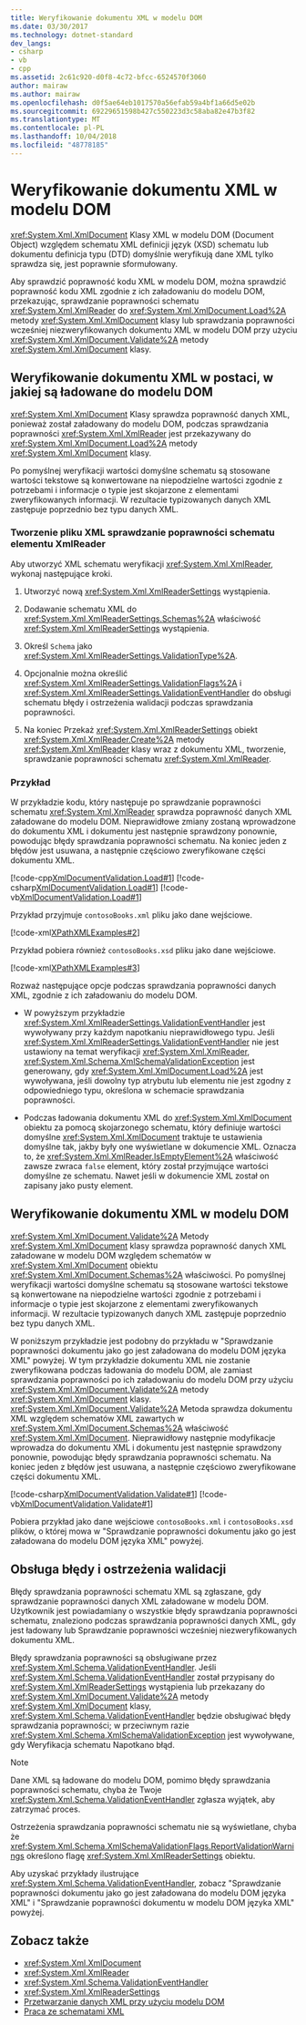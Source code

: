 ```yaml
---
title: Weryfikowanie dokumentu XML w modelu DOM
ms.date: 03/30/2017
ms.technology: dotnet-standard
dev_langs:
- csharp
- vb
- cpp
ms.assetid: 2c61c920-d0f8-4c72-bfcc-6524570f3060
author: mairaw
ms.author: mairaw
ms.openlocfilehash: d0f5ae64eb1017570a56efab59a4bf1a66d5e02b
ms.sourcegitcommit: 69229651598b427c550223d3c58aba82e47b3f82
ms.translationtype: MT
ms.contentlocale: pl-PL
ms.lasthandoff: 10/04/2018
ms.locfileid: "48778185"
---
```

# <a name="validating-an-xml-document-in-the-dom"></a>Weryfikowanie dokumentu XML w modelu DOM
<xref:System.Xml.XmlDocument> Klasy XML w modelu DOM (Document Object) względem schematu XML definicji język (XSD) schematu lub dokumentu definicja typu (DTD) domyślnie weryfikują dane XML tylko sprawdza się, jest poprawnie sformułowany.  
  
 Aby sprawdzić poprawność kodu XML w modelu DOM, można sprawdzić poprawność kodu XML zgodnie z ich załadowaniu do modelu DOM, przekazując, sprawdzanie poprawności schematu <xref:System.Xml.XmlReader> do <xref:System.Xml.XmlDocument.Load%2A> metody <xref:System.Xml.XmlDocument> klasy lub sprawdzania poprawności wcześniej niezweryfikowanych dokumentu XML w modelu DOM przy użyciu <xref:System.Xml.XmlDocument.Validate%2A> metody <xref:System.Xml.XmlDocument> klasy.  
  
## <a name="validating-an-xml-document-as-it-is-loaded-into-the-dom"></a>Weryfikowanie dokumentu XML w postaci, w jakiej są ładowane do modelu DOM  
 <xref:System.Xml.XmlDocument> Klasy sprawdza poprawność danych XML, ponieważ został załadowany do modelu DOM, podczas sprawdzania poprawności <xref:System.Xml.XmlReader> jest przekazywany do <xref:System.Xml.XmlDocument.Load%2A> metody <xref:System.Xml.XmlDocument> klasy.  
  
 Po pomyślnej weryfikacji wartości domyślne schematu są stosowane wartości tekstowe są konwertowane na niepodzielne wartości zgodnie z potrzebami i informacje o typie jest skojarzone z elementami zweryfikowanych informacji. W rezultacie typizowanych danych XML zastępuje poprzednio bez typu danych XML.  
  
### <a name="creating-an-xml-schema-validating-xmlreader"></a>Tworzenie pliku XML sprawdzanie poprawności schematu elementu XmlReader  
 Aby utworzyć XML schematu weryfikacji <xref:System.Xml.XmlReader>, wykonaj następujące kroki.  
  
1.  Utworzyć nową <xref:System.Xml.XmlReaderSettings> wystąpienia.  
  
2.  Dodawanie schematu XML do <xref:System.Xml.XmlReaderSettings.Schemas%2A> właściwość <xref:System.Xml.XmlReaderSettings> wystąpienia.  
  
3.  Określ `Schema` jako <xref:System.Xml.XmlReaderSettings.ValidationType%2A>.  
  
4.  Opcjonalnie można określić <xref:System.Xml.XmlReaderSettings.ValidationFlags%2A> i <xref:System.Xml.XmlReaderSettings.ValidationEventHandler> do obsługi schematu błędy i ostrzeżenia walidacji podczas sprawdzania poprawności.  
  
5.  Na koniec Przekaż <xref:System.Xml.XmlReaderSettings> obiekt <xref:System.Xml.XmlReader.Create%2A> metody <xref:System.Xml.XmlReader> klasy wraz z dokumentu XML, tworzenie, sprawdzanie poprawności schematu <xref:System.Xml.XmlReader>.  
  
### <a name="example"></a>Przykład  
 W przykładzie kodu, który następuje po sprawdzanie poprawności schematu <xref:System.Xml.XmlReader> sprawdza poprawność danych XML załadowane do modelu DOM. Nieprawidłowe zmiany zostaną wprowadzone do dokumentu XML i dokumentu jest następnie sprawdzony ponownie, powodując błędy sprawdzania poprawności schematu. Na koniec jeden z błędów jest usuwana, a następnie częściowo zweryfikowane części dokumentu XML.  
  
 [!code-cpp[XmlDocumentValidation.Load#1](../../../../samples/snippets/cpp/VS_Snippets_Data/XmlDocumentValidation.Load/CPP/XmlDocumentValidationExample.cpp#1)]
 [!code-csharp[XmlDocumentValidation.Load#1](../../../../samples/snippets/csharp/VS_Snippets_Data/XmlDocumentValidation.Load/CS/XmlDocumentValidationExample.cs#1)]
 [!code-vb[XmlDocumentValidation.Load#1](../../../../samples/snippets/visualbasic/VS_Snippets_Data/XmlDocumentValidation.Load/VB/XmlDocumentValidationExample.vb#1)]  
  
 Przykład przyjmuje `contosoBooks.xml` pliku jako dane wejściowe.  
  
 [!code-xml[XPathXMLExamples#2](../../../../samples/snippets/xml/VS_Snippets_Data/XPathXMLExamples/XML/contosoBooks.xml#2)]  
  
 Przykład pobiera również `contosoBooks.xsd` pliku jako dane wejściowe.  
  
 [!code-xml[XPathXMLExamples#3](../../../../samples/snippets/xml/VS_Snippets_Data/XPathXMLExamples/XML/contosoBooks.xsd#3)]  
  
 Rozważ następujące opcje podczas sprawdzania poprawności danych XML, zgodnie z ich załadowaniu do modelu DOM.  
  
-   W powyższym przykładzie <xref:System.Xml.XmlReaderSettings.ValidationEventHandler> jest wywoływany przy każdym napotkaniu nieprawidłowego typu. Jeśli <xref:System.Xml.XmlReaderSettings.ValidationEventHandler> nie jest ustawiony na temat weryfikacji <xref:System.Xml.XmlReader>, <xref:System.Xml.Schema.XmlSchemaValidationException> jest generowany, gdy <xref:System.Xml.XmlDocument.Load%2A> jest wywoływana, jeśli dowolny typ atrybutu lub elementu nie jest zgodny z odpowiedniego typu, określona w schemacie sprawdzania poprawności.  
  
-   Podczas ładowania dokumentu XML do <xref:System.Xml.XmlDocument> obiektu za pomocą skojarzonego schematu, który definiuje wartości domyślne <xref:System.Xml.XmlDocument> traktuje te ustawienia domyślne tak, jakby były one wyświetlane w dokumencie XML. Oznacza to, że <xref:System.Xml.XmlReader.IsEmptyElement%2A> właściwość zawsze zwraca `false` element, który został przyjmujące wartości domyślne ze schematu. Nawet jeśli w dokumencie XML został on zapisany jako pusty element.  
  
## <a name="validating-an-xml-document-in-the-dom"></a>Weryfikowanie dokumentu XML w modelu DOM  
 <xref:System.Xml.XmlDocument.Validate%2A> Metody <xref:System.Xml.XmlDocument> klasy sprawdza poprawność danych XML załadowane w modelu DOM względem schematów w <xref:System.Xml.XmlDocument> obiektu <xref:System.Xml.XmlDocument.Schemas%2A> właściwości. Po pomyślnej weryfikacji wartości domyślne schematu są stosowane wartości tekstowe są konwertowane na niepodzielne wartości zgodnie z potrzebami i informacje o typie jest skojarzone z elementami zweryfikowanych informacji. W rezultacie typizowanych danych XML zastępuje poprzednio bez typu danych XML.  
  
 W poniższym przykładzie jest podobny do przykładu w "Sprawdzanie poprawności dokumentu jako go jest załadowana do modelu DOM języka XML" powyżej. W tym przykładzie dokumentu XML nie zostanie zweryfikowana podczas ładowania do modelu DOM, ale zamiast sprawdzania poprawności po ich załadowaniu do modelu DOM przy użyciu <xref:System.Xml.XmlDocument.Validate%2A> metody <xref:System.Xml.XmlDocument> klasy. <xref:System.Xml.XmlDocument.Validate%2A> Metoda sprawdza dokumentu XML względem schematów XML zawartych w <xref:System.Xml.XmlDocument.Schemas%2A> właściwość <xref:System.Xml.XmlDocument>. Nieprawidłowy następnie modyfikacje wprowadza do dokumentu XML i dokumentu jest następnie sprawdzony ponownie, powodując błędy sprawdzania poprawności schematu. Na koniec jeden z błędów jest usuwana, a następnie częściowo zweryfikowane części dokumentu XML.  
  
 [!code-csharp[XmlDocumentValidation.Validate#1](../../../../samples/snippets/csharp/VS_Snippets_Data/XmlDocumentValidation.Validate/CS/XmlDocumentValidationExample.cs#1)]
 [!code-vb[XmlDocumentValidation.Validate#1](../../../../samples/snippets/visualbasic/VS_Snippets_Data/XmlDocumentValidation.Validate/VB/XmlDocumentValidationExample.vb#1)]  
  
 Pobiera przykład jako dane wejściowe `contosoBooks.xml` i `contosoBooks.xsd` plików, o której mowa w "Sprawdzanie poprawności dokumentu jako go jest załadowana do modelu DOM języka XML" powyżej.  
  
## <a name="handling-validation-errors-and-warnings"></a>Obsługa błędy i ostrzeżenia walidacji  
 Błędy sprawdzania poprawności schematu XML są zgłaszane, gdy sprawdzanie poprawności danych XML załadowane w modelu DOM. Użytkownik jest powiadamiany o wszystkie błędy sprawdzania poprawności schematu, znaleziono podczas sprawdzania poprawności danych XML, gdy jest ładowany lub Sprawdzanie poprawności wcześniej niezweryfikowanych dokumentu XML.  
  
 Błędy sprawdzania poprawności są obsługiwane przez <xref:System.Xml.Schema.ValidationEventHandler>. Jeśli <xref:System.Xml.Schema.ValidationEventHandler> został przypisany do <xref:System.Xml.XmlReaderSettings> wystąpienia lub przekazany do <xref:System.Xml.XmlDocument.Validate%2A> metody <xref:System.Xml.XmlDocument> klasy, <xref:System.Xml.Schema.ValidationEventHandler> będzie obsługiwać błędy sprawdzania poprawności; w przeciwnym razie <xref:System.Xml.Schema.XmlSchemaValidationException> jest wywoływane, gdy Weryfikacja schematu Napotkano błąd.  
  
> [!NOTE]
>  Dane XML są ładowane do modelu DOM, pomimo błędy sprawdzania poprawności schematu, chyba że Twoje <xref:System.Xml.Schema.ValidationEventHandler> zgłasza wyjątek, aby zatrzymać proces.  
>   
>  Ostrzeżenia sprawdzania poprawności schematu nie są wyświetlane, chyba że <xref:System.Xml.Schema.XmlSchemaValidationFlags.ReportValidationWarnings> określono flagę <xref:System.Xml.XmlReaderSettings> obiektu.  
  
 Aby uzyskać przykłady ilustrujące <xref:System.Xml.Schema.ValidationEventHandler>, zobacz "Sprawdzanie poprawności dokumentu jako go jest załadowana do modelu DOM języka XML" i "Sprawdzanie poprawności dokumentu w modelu DOM języka XML" powyżej.  
  
## <a name="see-also"></a>Zobacz także

- <xref:System.Xml.XmlDocument>  
- <xref:System.Xml.XmlReader>  
- <xref:System.Xml.Schema.ValidationEventHandler>  
- <xref:System.Xml.XmlReaderSettings>  
- [Przetwarzanie danych XML przy użyciu modelu DOM](../../../../docs/standard/data/xml/process-xml-data-using-the-dom-model.md)  
- [Praca ze schematami XML](../../../../docs/standard/data/xml/working-with-xml-schemas.md)
